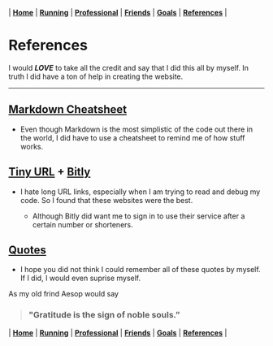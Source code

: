 | [**Home**](/README) | [**Running**](/Running) | [**Professional**](/Professional) | [**Friends**](/Friends) | [**Goals**](/Goals) | [**References**](/References) |


# References

I would **_LOVE_** to take all the credit and say that I did this all by myself. In truth I did have a ton of help in creating the website.

---

## [Markdown Cheatsheet](https://github.com/adam-p/markdown-here/wiki/Markdown-Cheatsheet)

* Even though Markdown is the most simplistic of the code out there in the world, I did have to use a cheatsheet to remind me of how stuff works.

## [Tiny URL](https://tinyurl.com/) + [Bitly](https://bitly.com/)

* I hate long URL links, especially when I am trying to read and debug my code. So I found that these websites were the best.

  * Although Bitly did want me to sign in to use their service after a certain number or shorteners.


## [Quotes](https://www.positivityblog.com/)

* I hope you did not think I could remember all of these quotes by myself. If I did, I would even suprise myself.

As my old frind Aesop would say
>### "Gratitude is the sign of noble souls.” 

| [**Home**](/README) | [**Running**](/Running) | [**Professional**](/Professional) | [**Friends**](/Friends) | [**Goals**](/Goals) | [**References**](/References) |
